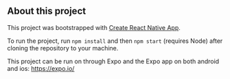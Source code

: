
## About this project

This project was bootstrapped with [Create React Native App](https://github.com/react-community/create-react-native-app).

To run the project, run `npm install` and then `npm start` (requires Node) after cloning the repository to your machine.

This project can be run on through Expo and the Expo app on both android and ios: https://expo.io/  




